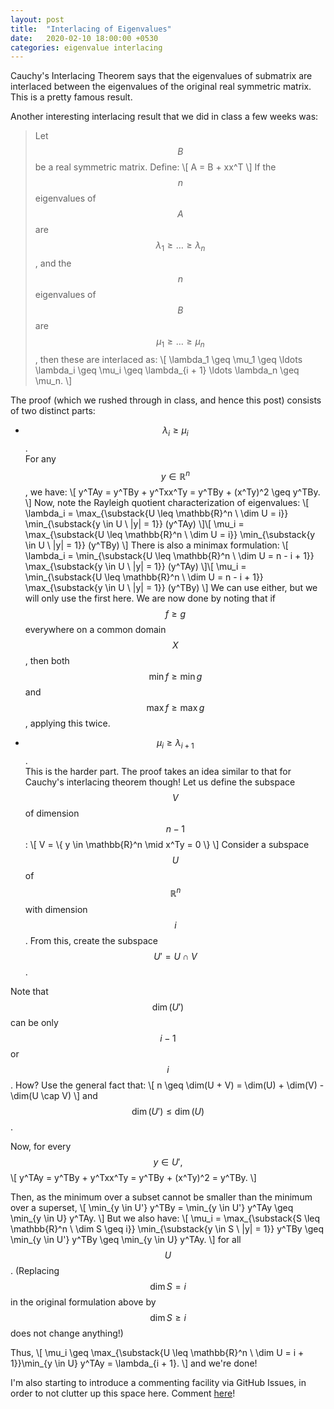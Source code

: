 ```yaml
---
layout: post
title:  "Interlacing of Eigenvalues"
date:   2020-02-10 18:00:00 +0530
categories: eigenvalue interlacing
---
```


Cauchy's Interlacing Theorem says that the eigenvalues of submatrix are interlaced between the eigenvalues of the original real symmetric matrix.
This is a pretty famous result.

Another interesting interlacing result that we did in class a few weeks was:

>Let $$B$$ be a real symmetric matrix. Define:
\\[
A = B + xx^T
\\]
If the $$n$$ eigenvalues of $$A$$ are $$\lambda_1 \geq \ldots \geq \lambda_n$$, and the $$n$$ eigenvalues of $$B$$ are $$\mu_1 \geq \ldots \geq \mu_n$$, then these are interlaced as:
\\[
\lambda_1 \geq \mu_1 \geq \ldots  \lambda_i \geq \mu_i \geq \lambda_{i + 1} \ldots \lambda_n \geq \mu_n.
\\]

The proof (which we rushed through in class, and hence this post) consists of two distinct parts:
* $$\lambda_i \geq \mu_i$$.  
For any $$y \in \mathbb{R}^n$$, we have:
\\[ y^TAy = y^TBy + y^Txx^Ty = y^TBy + (x^Ty)^2 \geq y^TBy. \\]
Now, note the Rayleigh quotient characterization of eigenvalues:
\\[
\lambda_i = \max_{\substack{U \leq \mathbb{R}^n \\ \dim U = i}} \min_{\substack{y \in U \\ |y| = 1}} (y^TAy)
\\]\\[
\mu_i = \max_{\substack{U \leq \mathbb{R}^n \\ \dim U =  i}} \min_{\substack{y \in U \\ |y| = 1}} (y^TBy)
\\]
There is also a minimax formulation:
\\[
\lambda_i = \min_{\substack{U \leq \mathbb{R}^n \\ \dim U = n - i + 1}} \max_{\substack{y \in U \\ |y| = 1}} (y^TAy)
\\]\\[
\mu_i = \min_{\substack{U \leq \mathbb{R}^n \\ \dim U = n - i + 1}} \max_{\substack{y \in U \\ |y| = 1}} (y^TBy)
\\]
We can use either, but we will only use the first here.
We are now done by noting that if $$f \geq g$$ everywhere on a common domain $$X$$, then both $$\min f \geq \min g$$  and $$\max f \geq \max g$$, applying this twice.

* $$\mu_i \geq \lambda_{i + 1}$$.  
This is the harder part. The proof takes an idea similar to that for Cauchy's interlacing theorem though! Let us define the subspace $$V$$ of dimension $$n - 1$$: \\[ V = \\{ y \in \mathbb{R}^n \mid x^Ty = 0 \\} \\]
Consider a subspace $$U$$ of $$\mathbb{R}^n$$ with dimension $$i$$. From this, create the subspace $$U' = U \cap V$$. 

Note that $$\dim(U')$$ can be only $$i - 1$$ or $$i$$. How? Use the general fact that:
\\[ n \geq \dim(U + V) = \dim(U) + \dim(V) - \dim(U \cap V) \\] 
and $$\dim(U') \leq \dim(U)$$.

Now, for every $$y \in U',$$
\\[ y^TAy = y^TBy + y^Txx^Ty = y^TBy + (x^Ty)^2 = y^TBy. \\]

Then,  as the minimum over a subset cannot be smaller than the minimum over a superset,
\\[ \min_{y \in U'} y^TBy = \min_{y \in U'} y^TAy  \geq \min_{y \in U} y^TAy. \\]
But we also have:
\\[ \mu_i  = \max_{\substack{S \leq \mathbb{R}^n \\ \dim S \geq  i}} \min_{\substack{y \in S \\ |y| = 1}} y^TBy \geq \min_{y \in U'} y^TBy \geq \min_{y \in U} y^TAy. \\]
for all $$U$$.
(Replacing $$\dim S = i$$ in the original formulation above by $$\dim S \geq  i$$ does not change anything!)

Thus,
\\[ \mu_i  \geq \max_{\substack{U \leq \mathbb{R}^n \\ \dim U = i + 1}}\min_{y \in U} y^TAy = \lambda_{i + 1}. \\]
and we're done!

I'm also starting to introduce a commenting facility via GitHub Issues, in order to not clutter up this space here. Comment [here](https://github.com/simple-complexities/simple-complexities.github.io/issues/4)!